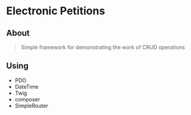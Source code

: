 # Electronic Petitions

## About
> Simple framework for demonstrating the work of CRUD operations

## Using
* PDO
* DateTime
* Twig
* composer
* SimpleRouter